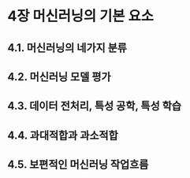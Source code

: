 # 4장 머신러닝의 기본 요소


## 4.1. 머신러닝의 네가지 분류

## 4.2. 머신러닝 모델 평가

## 4.3. 데이터 전처리, 특성 공학, 특성 학습

## 4.4. 과대적합과 과소적합

## 4.5. 보편적인 머신러닝 작업흐름

